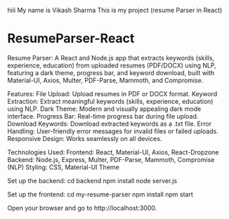 hiii
My name is Vikash Sharma 
This is my project (resume Parser in React)


# ResumeParser-React
Resume Parser: A React and Node.js app that extracts keywords (skills, experience, education) from uploaded resumes (PDF/DOCX) using NLP, featuring a dark theme, progress bar, and keyword download, built with Material-UI, Axios, Multer, PDF-Parse, Mammoth, and Compromise.


Features:
File Upload: Upload resumes in PDF or DOCX format.
Keyword Extraction: Extract meaningful keywords (skills, experience, education) using NLP.
Dark Theme: Modern and visually appealing dark mode interface.
Progress Bar: Real-time progress bar during file upload.
Download Keywords: Download extracted keywords as a .txt file.
Error Handling: User-friendly error messages for invalid files or failed uploads.
Responsive Design: Works seamlessly on all devices.


Technologies Used:
Frontend: React, Material-UI, Axios, React-Dropzone
Backend: Node.js, Express, Multer, PDF-Parse, Mammoth, Compromise (NLP)
Styling: CSS, Material-UI Theme

Set up the backend:
cd backend
npm install
node server.js

Set up the frontend:
cd my-resume-parser
npm install
npm start


Open your browser and go to http://localhost:3000.






